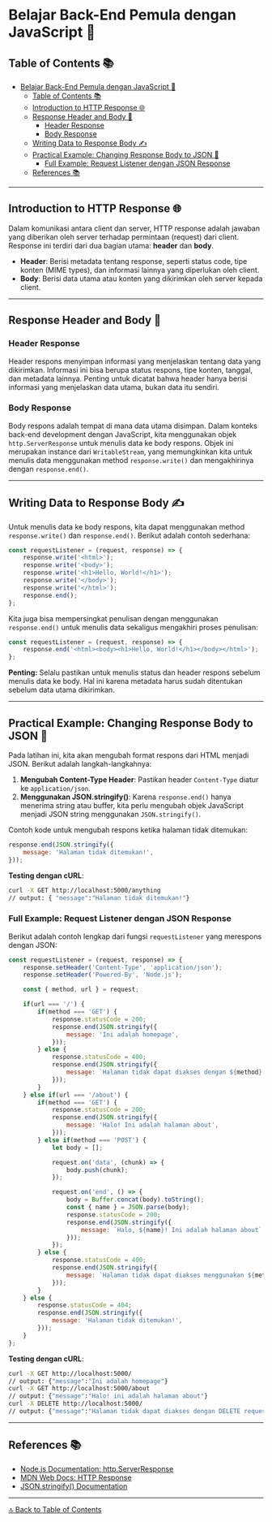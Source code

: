 # Belajar Back-End Pemula dengan JavaScript 🚀

## Table of Contents 📚
- [Belajar Back-End Pemula dengan JavaScript 🚀](#belajar-back-end-pemula-dengan-javascript-)
  - [Table of Contents 📚](#table-of-contents-)
  - [Introduction to HTTP Response 🌐](#introduction-to-http-response-)
  - [Response Header and Body 📝](#response-header-and-body-)
    - [Header Response](#header-response)
    - [Body Response](#body-response)
  - [Writing Data to Response Body ✍️](#writing-data-to-response-body-️)
  - [Practical Example: Changing Response Body to JSON 🚀](#practical-example-changing-response-body-to-json-)
    - [Full Example: Request Listener dengan JSON Response](#full-example-request-listener-dengan-json-response)
  - [References 📚](#references-)

---

## Introduction to HTTP Response 🌐

Dalam komunikasi antara client dan server, HTTP response adalah jawaban yang diberikan oleh server terhadap permintaan (request) dari client. Response ini terdiri dari dua bagian utama: **header** dan **body**. 

- **Header**: Berisi metadata tentang response, seperti status code, tipe konten (MIME types), dan informasi lainnya yang diperlukan oleh client.
- **Body**: Berisi data utama atau konten yang dikirimkan oleh server kepada client.

---

## Response Header and Body 📝

### Header Response
Header respons menyimpan informasi yang menjelaskan tentang data yang dikirimkan. Informasi ini bisa berupa status respons, tipe konten, tanggal, dan metadata lainnya. Penting untuk dicatat bahwa header hanya berisi informasi yang menjelaskan data utama, bukan data itu sendiri.

### Body Response
Body respons adalah tempat di mana data utama disimpan. Dalam konteks back-end development dengan JavaScript, kita menggunakan objek `http.ServerResponse` untuk menulis data ke body respons. Objek ini merupakan instance dari `WritableStream`, yang memungkinkan kita untuk menulis data menggunakan method `response.write()` dan mengakhirinya dengan `response.end()`.

---

## Writing Data to Response Body ✍️

Untuk menulis data ke body respons, kita dapat menggunakan method `response.write()` dan `response.end()`. Berikut adalah contoh sederhana:

```javascript
const requestListener = (request, response) => {
    response.write('<html>');
    response.write('<body>');
    response.write('<h1>Hello, World!</h1>');
    response.write('</body>');
    response.write('</html>');
    response.end();
};
```

Kita juga bisa mempersingkat penulisan dengan menggunakan `response.end()` untuk menulis data sekaligus mengakhiri proses penulisan:

```javascript
const requestListener = (request, response) => {
    response.end('<html><body><h1>Hello, World!</h1></body></html>');
};
```

**Penting:** Selalu pastikan untuk menulis status dan header respons sebelum menulis data ke body. Hal ini karena metadata harus sudah ditentukan sebelum data utama dikirimkan.

---

## Practical Example: Changing Response Body to JSON 🚀

Pada latihan ini, kita akan mengubah format respons dari HTML menjadi JSON. Berikut adalah langkah-langkahnya:

1. **Mengubah Content-Type Header**: Pastikan header `Content-Type` diatur ke `application/json`.
2. **Menggunakan JSON.stringify()**: Karena `response.end()` hanya menerima string atau buffer, kita perlu mengubah objek JavaScript menjadi JSON string menggunakan `JSON.stringify()`.

Contoh kode untuk mengubah respons ketika halaman tidak ditemukan:

```javascript
response.end(JSON.stringify({
    message: 'Halaman tidak ditemukan!',
}));
```

**Testing dengan cURL**:
```bash
curl -X GET http://localhost:5000/anything
// output: { "message":"Halaman tidak ditemukan!"}
```

### Full Example: Request Listener dengan JSON Response
Berikut adalah contoh lengkap dari fungsi `requestListener` yang merespons dengan JSON:

```javascript
const requestListener = (request, response) => {
    response.setHeader('Content-Type', 'application/json');
    response.setHeader('Powered-By', 'Node.js');

    const { method, url } = request;

    if(url === '/') {
        if(method === 'GET') {
            response.statusCode = 200;
            response.end(JSON.stringify({
                message: 'Ini adalah homepage',
            }));
        } else {
            response.statusCode = 400;
            response.end(JSON.stringify({
                message: `Halaman tidak dapat diakses dengan ${method} request`,
            }));
        }
    } else if(url === '/about') {
        if(method === 'GET') {
            response.statusCode = 200;
            response.end(JSON.stringify({
                message: 'Halo! Ini adalah halaman about',
            }));
        } else if(method === 'POST') {
            let body = [];

            request.on('data', (chunk) => {
                body.push(chunk);
            });

            request.on('end', () => {
                body = Buffer.concat(body).toString();
                const { name } = JSON.parse(body);
                response.statusCode = 200;
                response.end(JSON.stringify({
                    message: `Halo, ${name}! Ini adalah halaman about`,
                }));
            });
        } else {
            response.statusCode = 400;
            response.end(JSON.stringify({
                message: `Halaman tidak dapat diakses menggunakan ${method}, request`
            }));
        }
    } else {
        response.statusCode = 404;
        response.end(JSON.stringify({
            message: 'Halaman tidak ditemukan!',
        }));
    }
};
```

**Testing dengan cURL**:
```bash
curl -X GET http://localhost:5000/
// output: {"message":"Ini adalah homepage"}
curl -X GET http://localhost:5000/about
// output: {"message":"Halo! ini adalah halaman about"}
curl -X DELETE http://localhost:5000/
// output: {"message":"Halaman tidak dapat diakses dengan DELETE request"}
```

---

## References 📚

- [Node.js Documentation: http.ServerResponse](https://nodejs.org/api/http.html#http_class_http_serverresponse)
- [MDN Web Docs: HTTP Response](https://developer.mozilla.org/en-US/docs/Web/HTTP/Response)
- [JSON.stringify() Documentation](https://developer.mozilla.org/en-US/docs/Web/JavaScript/Reference/Global_Objects/JSON/stringify)

---

[🔝 Back to Table of Contents](#table-of-contents)